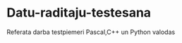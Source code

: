 Datu-raditaju-testesana
=======================

Referata darba testpiemeri Pascal,C++ un Python valodas
